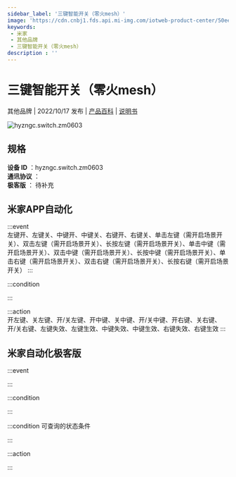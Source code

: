 ```yaml
---
sidebar_label: '三键智能开关（零火mesh）'
image: 'https://cdn.cnbj1.fds.api.mi-img.com/iotweb-product-center/50ee89386c6b039094b0b551dbd936c7_1661830224862.png?GalaxyAccessKeyId=AKVGLQWBOVIRQ3XLEW&Expires=9223372036854775807&Signature=naJuL8NS6KcU2hbK0jE+z42Msxg='
keywords: 
 - 米家
 - 其他品牌
 - 三键智能开关（零火mesh）
description : ''
---
```

# 三键智能开关（零火mesh）

其他品牌 | 2022/10/17 发布 | [产品百科](https://home.mi.com/webapp/content/baike/product/index.html?model=hyzngc.switch.zm0603/) | [说明书](https://home.mi.com/views/introduction.html?model=hyzngc.switch.zm0603&region=cn)

![hyzngc.switch.zm0603](https://cdn.cnbj1.fds.api.mi-img.com/iotweb-product-center/50ee89386c6b039094b0b551dbd936c7_1661830224862.png?GalaxyAccessKeyId=AKVGLQWBOVIRQ3XLEW&Expires=9223372036854775807&Signature=naJuL8NS6KcU2hbK0jE+z42Msxg=)

## 规格  
> 
**设备 ID** ：hyzngc.switch.zm0603  
**通讯协议** ：  
**极客版**  ： 待补充 


## 米家APP自动化  

:::event  
左键开、左键关、中键开、中键关、右键开、右键关、单击左键（需开启场景开关）、双击左键（需开启场景开关）、长按左键（需开启场景开关）、单击中键（需开启场景开关）、双击中键（需开启场景开关）、长按中键（需开启场景开关）、单击右键（需开启场景开关）、双击右键（需开启场景开关）、长按右键（需开启场景开关）
:::

:::condition  

:::

:::action   
开左键、关左键、开/关左键、开中键、关中键、开/关中键、开右键、关右键、开/关右键、左键失效、左键生效、中键失效、中键生效、右键失效、右键生效
:::

## 米家自动化极客版  

:::event  

:::

:::condition  

:::

:::condition 可查询的状态条件  

:::

:::action  

:::

        
